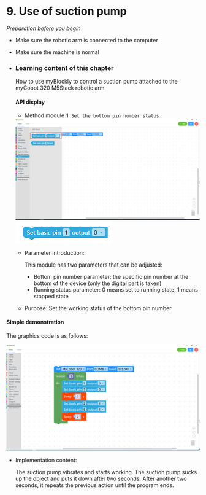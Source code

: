 # 9. Use of suction pump

<i>Preparation before you begin</i>

- Make sure the robotic arm is connected to the computer

- Make sure the machine is normal



* ### Learning content of this chapter

  How to use myBlockly to control a suction pump attached to the myCobot 320 M5Stack robotic arm

  #### API display

  - Method module **1**: `Set the bottom pin number status`

  

  <img src="./img/case/pump_item1.png" style="zoom: 50%;" />

  

  <img src="./img/blocks/basic/1.png" />

  * Parameter introduction:

    This module has two parameters that can be adjusted:

    * Bottom pin number parameter: the specific pin number at the bottom of the device (only the digital part is taken)
    * Running status parameter: 0 means set to running state, 1 means stopped state

  * Purpose: Set the working status of the bottom pin number








#### Simple demonstration

The graphics code is as follows:

<img src="./img/case/pumpuse.png"  />

* Implementation content:

  The suction pump vibrates and starts working. The suction pump sucks up the object and puts it down after two seconds. After another two seconds, it repeats the previous action until the program ends.
